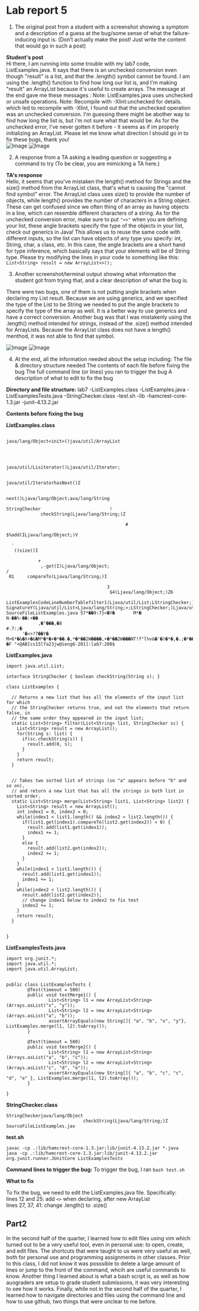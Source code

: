 # Lab report 5 #
1. The original post from a student with a screenshot showing a symptom and a description of a guess at the bug/some sense of what the failure-inducing input is. 
(Don’t actually make the post! Just write the content that would go in such a post) <br /> 

**Student's post**<br />
Hi there, I am running into some trouble with my lab7 code, ListExamples.java. It says that there is an unchecked conversion even though "result" is a list, and that the .length()
symbol cannot be found. I am using the .length() function to find how long our list is, and I'm making "result" an ArrayList because it's useful to create arrays. The message at 
the end gave me these messages : Note: ListExamples.java uses unchecked or unsafe operations.
Note: Recompile with -Xlint:unchecked for details.
which led to recompile with -Xlint, I found out that the unchecked operation was an unchecked conversion.
I'm guessing there might be abother way to find how long the list is, but i'm not sure what that would be. As for the unchecked error, I've never gotten it before - it seems as if im properly initializing 
an ArrayList. Please let me know what direction I should go in to fix these bugs, thank you! <br /> 
![Image](error.png)
![Image](recompile.png)

2. A response from a TA asking a leading question or suggesting a command to try (To be clear, you are mimicking a TA here.) <br /> 

**TA's response**<br />
Hello, it seems that you've mistaken the length() method for Strings and the size() method from the ArrayList class, that's what is causing the "cannot find symbol" error. The ArrayList class
uses size() to provide the number of objects, while length() provides the number of characters in a String object. These can get confused since we often thing of an array as 
having objects in a line, which can resemble different characters of a string. 
As for the unchecked conversion error, make sure to put `"<>"` when you are defining your list, these angle brackets specify the type of the objects in your list, check out generics in Java! This allows us to reuse 
the same code with different inputs, so the list can have objects of any type you specify: int, String, char, a class, etc. In this case, the angle brackets are a short hand for 
type inference, which basically says that your elements will be of String type. Please try modifying the lines in your code to something like this: `List<String> result = new ArrayList<>();`
<br /> 

3. Another screenshot/terminal output showing what information the student got from trying that, and a clear description of what the bug is.

There were two bugs, one of them is not putting angle brackets when declaring my List result. Because we are using generics, and we specified the type of the List to be String
we needed to put the angle brackets to specify the type of the array as well. It is a better way to use generics and have a correct conversion.
Another bug was that I was mistakenly using the .length() method intended for strings, instead of the .size() method intended for ArrayLists. Because the ArrayList class
does not have a length() menthod, it was not able to find that symbol. <br />

![Image](correct.png)
![Image](correctCode.png)

4. At the end, all the information needed about the setup including:
The file & directory structure needed
The contents of each file before fixing the bug
The full command line (or lines) you ran to trigger the bug
A description of what to edit to fix the bug <br /> 

**Directory and file structure:**
lab7
-ListExamples.class
-ListExamples.java
-ListExamplesTests.java
-StringChecker.class
-test.sh
-lib
  -hamcrest-core-1.3.jar
  -junit-4.13.2.jar

**Contents before fixing the bug**<br />

**ListExamples.class**
```����?C

java/lang/Object<init>()java/util/ArrayList




java/util/Lisiterator()Ljava/util/Iterator;

                                           java/util/IteratorhasNext()Z

                                                                      next()Ljava/lang/Object;ava/lang/String

StringChecker                          !
             checkString(Ljava/lang/String;)Z

                                             #
                                              $%add(ILjava/lang/Object;)V

  '
   ()size()I

            +
             ,-get(I)Ljava/lang/Object;
/
 01     compareTo(Ljava/lang/String;)I

                                      3
                                       $4(Ljava/lang/Object;)Z6
                                                               ListExamplesCodeLineNumberTablefilter1(Ljava/util/List;LStringChecker;)Ljava/utStackMapTable   SignatureY(Ljava/util/List<Ljava/lang/String;>;LStringChecker;)Ljava/util/List<Ljava/lang/String;>;merge2(Ljava/util/List;Ljava/util/List;)Ljava/util/List;n(Ljava/util/List<Ljava/lang/String;>;Ljava/util/List<Ljava/lang/String;>;)Ljava/util/List<Ljava/lang/String;>;
SourceFileListExamples.java 57*��9:7}<�Y�       M*�
N-��%-��:+��
            ,�"���,�8
#.7:;�
      '�<>?7��Y�        M>6*�&�X+�&�M*�*�+�*��.�,*�*��2W����,+�*��2W���NT!f"l%v&�'�)�*�,�.;�*��2W����,�8>
�F "<@AB[cs15lfa23jw@ieng6-201]:lab7:200$
```

**ListExamples.java**
```import java.util.ArrayList;
import java.util.List;

interface StringChecker { boolean checkString(String s); }

class ListExamples {

  // Returns a new list that has all the elements of the input list for which
  // the StringChecker returns true, and not the elements that return false, in
  // the same order they appeared in the input list;
  static List<String> filter(List<String> list, StringChecker sc) {
    List<String> result = new ArrayList();
    for(String s: list) {
      if(sc.checkString(s)) {
        result.add(0, s);
      }
    }
    return result;
  }


  // Takes two sorted list of strings (so "a" appears before "b" and so on),
  // and return a new list that has all the strings in both list in sorted order.
  static List<String> merge(List<String> list1, List<String> list2) {
    List<String> result = new ArrayList();
    int index1 = 0, index2 = 0;
    while(index1 < list1.length() && index2 < list2.length()) {
      if(list1.get(index1).compareTo(list2.get(index2)) < 0) {
        result.add(list1.get(index1));
        index1 += 1;
      }
      else {
        result.add(list2.get(index2));
        index2 += 1;
      }
    }
    while(index1 < list1.length()) {
      result.add(list1.get(index1));
      index1 += 1;
    }
    while(index2 < list2.length()) {
      result.add(list2.get(index2));
      // change index1 below to index2 to fix test
      index2 += 1;
    }
    return result;
  }


}
```
**ListExamplesTests.java**
```import static org.junit.Assert.*;
import org.junit.*;
import java.util.*;
import java.util.ArrayList;


public class ListExamplesTests {
        @Test(timeout = 500)
        public void testMerge1() {
                List<String> l1 = new ArrayList<String>(Arrays.asList("x", "y"));
                List<String> l2 = new ArrayList<String>(Arrays.asList("a", "b"));
                assertArrayEquals(new String[]{ "a", "b", "x", "y"}, ListExamples.merge(l1, l2).toArray());
        }

        @Test(timeout = 500)
        public void testMerge2() {
                List<String> l1 = new ArrayList<String>(Arrays.asList("a", "b", "c"));
                List<String> l2 = new ArrayList<String>(Arrays.asList("c", "d", "e"));
                assertArrayEquals(new String[]{ "a", "b", "c", "c", "d", "e" }, ListExamples.merge(l1, l2).toArray());
        }

}
```
**StringChecker.class**
```
StringCheckerjava/lang/Object
                             checkString(Ljava/lang/String;)Z
SourceFileListExamples.jav
```
**test.sh**
```
javac -cp .:lib/hamcrest-core-1.3.jar:lib/junit-4.13.2.jar *.java
java -cp .:lib/hamcrest-core-1.3.jar:lib/junit-4.13.2.jar org.junit.runner.JUnitCore ListExamplesTests
```
**Command lines to trigger the bug:**
To trigger the bug, I ran ```bash test.sh```

**What to fix**

To fix the bug, we need to edit the ListExamples.java file. Specifically: <br />
lines 12 and 25: add ```<>``` when declaring, after new ArrayList<br />
lines 27, 37, 41: change .length() to .size()

## Part2 ##

In the second half of the quarter, I learned how to edit files using vim which turned out
to be a very useful tool, even in personal use: to open, create, and edit files. The 
shortcuts that were taught to us were very useful as well, both for personal use
and programming assignments in other classes. Prior to this class, I did not know it was 
posssible to delete a large amount of lines or jump to the front of the command, whcih 
are useful commands to know.
Another thing I learned about is what a bash script is, as well as how auograders are 
setup to grade student submissions, it was very interesting to see how it works.
Finally, while not in the second half of the quarter, I learned how to navigate directories
and files using the command line and how to use github, two things that were unclear to 
me before. 
